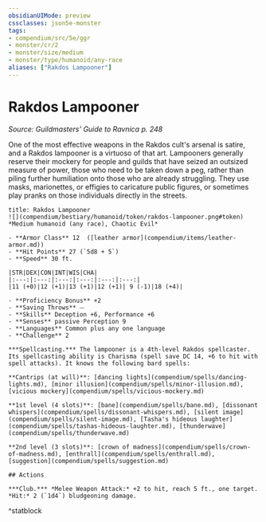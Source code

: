 ```yaml
---
obsidianUIMode: preview
cssclasses: json5e-monster
tags:
- compendium/src/5e/ggr
- monster/cr/2
- monster/size/medium
- monster/type/humanoid/any-race
aliases: ["Rakdos Lampooner"]
---
```

# Rakdos Lampooner
*Source: Guildmasters' Guide to Ravnica p. 248*  

One of the most effective weapons in the Rakdos cult's arsenal is satire, and a Rakdos lampooner is a virtuoso of that art. Lampooners generally reserve their mockery for people and guilds that have seized an outsized measure of power, those who need to be taken down a peg, rather than piling further humiliation onto those who are already struggling. They use masks, marionettes, or effigies to caricature public figures, or sometimes play pranks on those individuals directly in the streets.

```ad-statblock
title: Rakdos Lampooner
![](compendium/bestiary/humanoid/token/rakdos-lampooner.png#token)
*Medium humanoid (any race), Chaotic Evil*

- **Armor Class** 12  ([leather armor](compendium/items/leather-armor.md))
- **Hit Points** 27 (`5d8 + 5`)
- **Speed** 30 ft.

|STR|DEX|CON|INT|WIS|CHA|
|:---:|:---:|:---:|:---:|:---:|:---:|
|11 (+0)|12 (+1)|13 (+1)|12 (+1)| 9 (-1)|18 (+4)|

- **Proficiency Bonus** +2
- **Saving Throws** ⏤
- **Skills** Deception +6, Performance +6
- **Senses** passive Perception 9
- **Languages** Common plus any one language
- **Challenge** 2

***Spellcasting.*** The lampooner is a 4th-level Rakdos spellcaster. Its spellcasting ability is Charisma (spell save DC 14, +6 to hit with spell attacks). It knows the following bard spells:

**Cantrips (at will)**: [dancing lights](compendium/spells/dancing-lights.md), [minor illusion](compendium/spells/minor-illusion.md), [vicious mockery](compendium/spells/vicious-mockery.md)

**1st level (4 slots)**: [bane](compendium/spells/bane.md), [dissonant whispers](compendium/spells/dissonant-whispers.md), [silent image](compendium/spells/silent-image.md), [Tasha's hideous laughter](compendium/spells/tashas-hideous-laughter.md), [thunderwave](compendium/spells/thunderwave.md)

**2nd level (3 slots)**: [crown of madness](compendium/spells/crown-of-madness.md), [enthrall](compendium/spells/enthrall.md), [suggestion](compendium/spells/suggestion.md)

## Actions

***Club.*** *Melee Weapon Attack:* +2 to hit, reach 5 ft., one target. *Hit:* 2 (`1d4`) bludgeoning damage.
```
^statblock